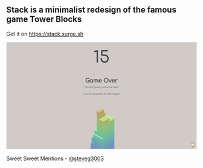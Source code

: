 ## Stack is a minimalist redesign of the famous game Tower Blocks

Get it on https://stack.surge.sh

![Screenshot](/game.png)

Sweet Sweet Mentions - [@steveg3003](https://twitter.com/steveg3003)
